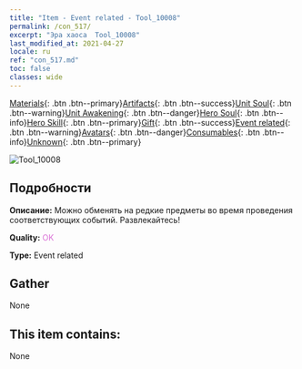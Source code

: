 ```yaml
---
title: "Item - Event related - Tool_10008"
permalink: /con_517/
excerpt: "Эра хаоса  Tool_10008"
last_modified_at: 2021-04-27
locale: ru
ref: "con_517.md"
toc: false
classes: wide
---
```

 [Materials](/ItemsRU/){: .btn .btn--primary}[Artifacts](/ItemsRU/Artifacts/){: .btn .btn--success}[Unit Soul](/ItemsRU/UnitSoul/){: .btn .btn--warning}[Unit Awakening](/ItemsRU/UnitAwakening/){: .btn .btn--danger}[Hero Soul](/ItemsRU/HeroSoul/){: .btn .btn--info}[Hero Skill](/ItemsRU/HeroSkill/){: .btn .btn--primary}[Gift](/ItemsRU/Gift/){: .btn .btn--success}[Event related](/ItemsRU/Events/){: .btn .btn--warning}[Avatars](/ItemsRU/Avatars/){: .btn .btn--danger}[Consumables](/ItemsRU/Consumables/){: .btn .btn--info}[Unknown](/ItemsRU/Unknown/){: .btn .btn--primary}

 ![Tool_10008](/images/t/i_10008.png)

## Подробности
 **Описание:** Можно обменять на редкие предметы во время проведения соответствующих событий. Развлекайтесь!

 **Quality:** <span style="color: #DA70D6">OK</span>

 **Type:** Event related

## Gather

  None

## This item contains:

  None

